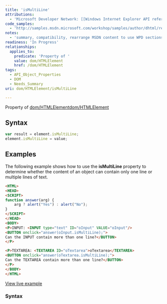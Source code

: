 ```yaml
---
title: 'isMultiLine'
attributions:
  - 'Microsoft Developer Network: [[Windows Internet Explorer API reference](http://msdn.microsoft.com/en-us/library/ie/hh828809%28v=vs.85%29.aspx) Article]'
code_samples:
  - 'http://samples.msdn.microsoft.com/workshop/samples/author/dhtml/refs/ismultilineEX1.htm'
notes:
  - 'summary, compatibility, rearrange MSDN content to use WPD sections'
readiness: 'In Progress'
relationships:
  applies_to:
    predicate: 'Property of '
    value: dom/HTMLElement
    href: /dom/HTMLElement
tags:
  - API_Object_Properties
  - DOM
  - Needs_Summary
uri: dom/HTMLElement/isMultiLine

---
```

Property of [dom/HTMLElement](/dom/HTMLElement)[dom/HTMLElement](/dom/HTMLElement)

## Syntax

``` js
var result = element.isMultiLine;
element.isMultiLine = value;
```

## Examples

The following example shows how to use the **isMultiLine** property to determine whether the content of an object can contain only one line or multiple lines of text.

``` html
<HTML>
<HEAD>
<SCRIPT>
function answer(arg) {
    arg ? alert("Yes") : alert("No");
}
</SCRIPT>
</HEAD>
<BODY>
<P>INPUT: <INPUT type="text" ID="oInput" VALUE="oInput"/>
<BUTTON onclick="answer(oInput.isMultiLine);">
Can the INPUT contain more than one line?</BUTTON>
</P>

<P>TEXTAREA: <TEXTAREA ID="oTextarea">oTextarea</TEXTAREA>
<BUTTON onclick="answer(oTextarea.isMultiLine);">
Can the TEXTAREA contain more than one line?</BUTTON>
</P>
</BODY>
</HTML>
```

[View live example](http://samples.msdn.microsoft.com/workshop/samples/author/dhtml/refs/ismultilineEX1.htm)

### Syntax
